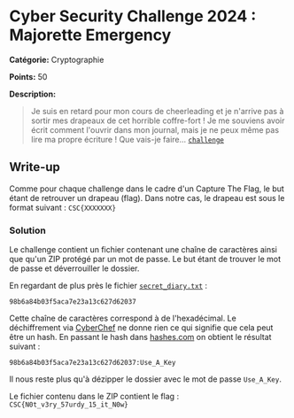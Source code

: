# Cyber Security Challenge 2024 : Majorette Emergency

**Catégorie:** Cryptographie

**Points:** 50

**Description:** 

> Je suis en retard pour mon cours de cheerleading et je n'arrive pas à sortir mes drapeaux de cet horrible coffre-fort !
> Je me souviens avoir écrit comment l'ouvrir dans mon journal, mais je ne peux même pas lire ma propre écriture !
> Que vais-je faire...
> [`challenge`](challenge)

## Write-up
Comme pour chaque challenge dans le cadre d'un Capture The Flag, le but étant de retrouver un drapeau (flag). Dans notre cas, le drapeau est sous le format suivant : `CSC{XXXXXXX}`

### Solution
Le challenge contient un fichier contenant une chaîne de caractères ainsi que qu'un ZIP protégé par un mot de passe. Le but étant de trouver le mot de passe et déverrouiller le dossier.

En regardant de plus près le fichier [`secret_diary.txt`](secret_diary.txt) :
```
98b6a84b03f5aca7e23a13c627d62037
```

Cette chaîne de caractères correspond à de l'hexadécimal. Le déchiffrement via [CyberChef](https://gchq.github.io/CyberChef) ne donne rien ce qui signifie que cela peut être un hash. En passant le hash dans [hashes.com](https://hashes.com/en/decrypt/hash) on obtient le résultat suivant :
```
98b6a84b03f5aca7e23a13c627d62037:Use_A_Key

```

Il nous reste plus qu'à dézipper le dossier avec le mot de passe `Use_A_Key`.

Le fichier contenu dans le ZIP contient le flag : `CSC{N0t_v3ry_57urdy_15_it_N0w}`

